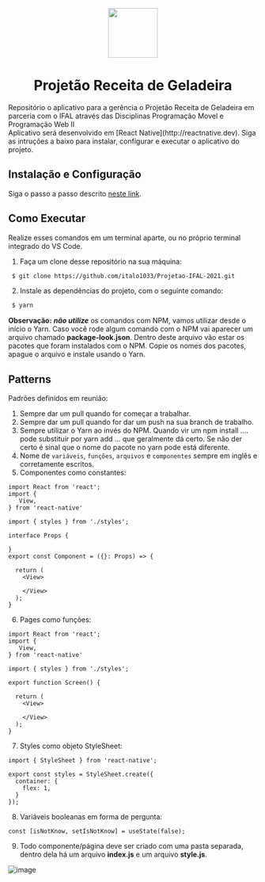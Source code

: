 <div align="center">
 <img src="/assets/litro-de-luz-icon.png" width="100"/>
 
 <h1>Projetão Receita de Geladeira</h1>
</div>
Repositório o aplicativo para a gerência o Projetão Receita de Geladeira em parceria com o IFAL através das Disciplinas Programação Movel e Programação Web II<br/>
Aplicativo será desenvolvido em [React Native](http://reactnative.dev). Siga as intruções a baixo para instalar, configurar e executar o aplicativo do projeto.

## Instalação e Configuração
Siga o passo a passo descrito [neste link](https://www.notion.so/Configura-es-do-ambiente-79e0e4c3e992462a9b11f2745b0f2785).<br/>

## Como Executar

Realize esses comandos em um terminal aparte, ou no próprio terminal integrado do VS Code.
1. Faça um clone desse repositório na sua máquina:
``` sh
 $ git clone https://github.com/italo1033/Projetao-IFAL-2021.git
``` 
2. Instale as dependências do projeto, com o seguinte comando:
``` sh
 $ yarn
```

  **Observação:** **_não utilize_** os comandos com NPM, vamos utilizar desde o início o Yarn. 
  Caso você rode algum comando com o NPM vai aparecer um arquivo chamado **package-look.json**. 
  Dentro deste arquivo vão estar os pacotes que foram instalados com o NPM. 
  Copie os nomes dos pacotes, apague o arquivo e instale usando o Yarn. 
  

## Patterns
Padrões definidos em reunião:
1. Sempre dar um pull quando for começar a trabalhar.
2. Sempre dar um pull quando for dar um push na sua branch de trabalho.
3. Sempre utilizar o Yarn ao invés do NPM. Quando vir um npm install .... pode substituir por yarn add … que geralmente dá certo. Se não der certo é sinal que o nome do pacote no yarn pode está diferente.
4. Nome de `variáveis`, `funções`, `arquivos` e `componentes` sempre em inglês e corretamente escritos.
5. Componentes como constantes:
```tsx
import React from 'react';
import {
   View,
} from 'react-native'

import { styles } from './styles';

interface Props {
   
}
export const Component = ({}: Props) => {
  
  return (
    <View>

    </View>
  );
}
```
6. Pages como funções:
```tsx
import React from 'react';
import {
   View,
} from 'react-native'

import { styles } from './styles';

export function Screen() {
  
  return (
    <View>

    </View>
  );
}
```
7. Styles como objeto StyleSheet:
```tsx
import { StyleSheet } from 'react-native';
 
export const styles = StyleSheet.create({
  container: {
    flex: 1,
  }
});
```

8. Variáveis booleanas em forma de pergunta: 
```tsx
const [isNotKnow, setIsNotKnow] = useState(false);
```
9. Todo componente/página deve ser criado com uma pasta separada, dentro dela há um arquivo **index.js** e um arquivo **style.js**.

![image](https://user-images.githubusercontent.com/58981172/131723093-bbf5712e-0f8f-4877-8e11-89f0717344d4.png)
